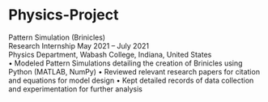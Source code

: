 # Physics-Project
Pattern Simulation (Brinicles)</br>
Research Internship May 2021 – July 2021</br>
Physics Department, Wabash College, Indiana, United States</br>
• Modeled Pattern Simulations detailing the creation of Brinicles using Python (MATLAB, NumPy)
• Reviewed relevant research papers for citation and equations for model design
• Kept detailed records of data collection and experimentation for further analysis
